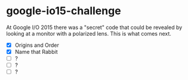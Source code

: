 google-io15-challenge
=====================

At Google I/O 2015 there was a "secret" code that could be revealed by looking at a monitor with a polarized lens. 
This is what comes next.

* [X] Origins and Order
* [X] Name that Rabbit
* [ ] ?
* [ ] ?
* [ ] ?
